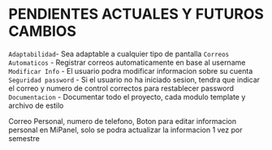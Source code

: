 # PENDIENTES ACTUALES Y FUTUROS CAMBIOS
`Adaptabilidad`- Sea adaptable a cualquier tipo de pantalla
`Correos Automaticos` - Registrar correos automaticamente en base al username
`Modificar Info` - El usuario podra modificar informacion sobre su cuenta
`Seguridad password` - Si el usuario no ha iniciado sesion, tendra que indicar el correo y numero de control correctos para restablecer password
`Documentacion` - Documentar todo el proyecto, cada modulo template y archivo de estilo
<!-- `Ordenar archivos` - Re ordenar todos los archivos templates y sus hojas de estilo -->
<!-- `Restablecer password`- Restablecer contraseña sin autenticar solo si el usuario ya inició sesion -->
<!-- `Restructurar bdd`- Reconstruir la bdd con MySQL, unicamente valores validos -->

Correo Personal, numero de telefono, Boton para editar informacion personal en MiPanel, solo se podra actualizar la informacion 1 vez por semestre